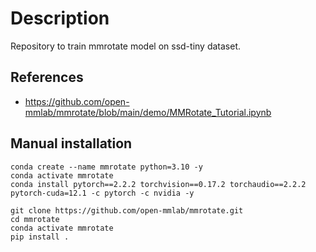 # Description

Repository to train mmrotate model on ssd-tiny dataset.

## References

- <https://github.com/open-mmlab/mmrotate/blob/main/demo/MMRotate_Tutorial.ipynb>

## Manual installation

```
conda create --name mmrotate python=3.10 -y
conda activate mmrotate
conda install pytorch==2.2.2 torchvision==0.17.2 torchaudio==2.2.2 pytorch-cuda=12.1 -c pytorch -c nvidia -y
```

```
git clone https://github.com/open-mmlab/mmrotate.git
cd mmrotate
conda activate mmrotate
pip install .
```
